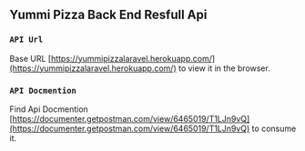 

## Yummi Pizza Back End Resfull Api


### `API Url`

Base URL [https://yummipizzalaravel.herokuapp.com/](https://yummipizzalaravel.herokuapp.com/) to view it in the browser.

### `API Docmention`

Find Api Docmention  [https://documenter.getpostman.com/view/6465019/T1LJn9vQ](https://documenter.getpostman.com/view/6465019/T1LJn9vQ) to consume it.